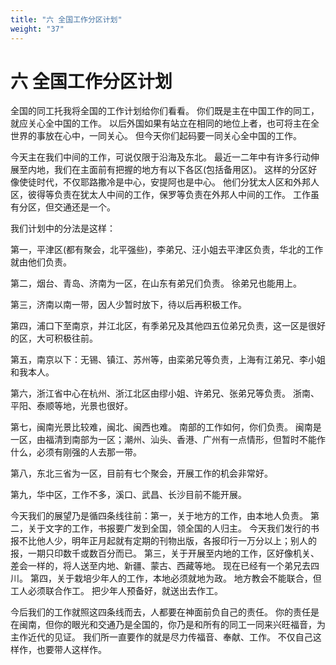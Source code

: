 ```yaml
---
title: "六 全国工作分区计划"
weight: "37"
---
```


# 六 全国工作分区计划


全国的同工托我将全国的工作计划给你们看看。
你们既是主在中国工作的同工，就应关心全中国的工作。
以后外国如果有站立在相同的地位上者，也可将主在全世界的事放在心中，一同关心。
但今天你们起码要一同关心全中国的工作。

今天主在我们中间的工作，可说仅限于沿海及东北。
最近一二年中有许多行动伸展至内地，我们在主面前有把握的地方有以下各区(包括备用区)。
这样的分区好像使徒时代，不仅耶路撒冷是中心，安提阿也是中心。
他们分犹太人区和外邦人区，彼得等负责在犹太人中间的工作，保罗等负责在外邦人中间的工作。
工作虽有分区，但交通还是一个。

我们计划中的分法是这样：

第一，平津区(都有聚会，北平强些)，李弟兄、汪小姐去平津区负责，华北的工作就由他们负责。

第二，烟台、青岛、济南为一区，在山东有弟兄们负责。
徐弟兄也能用上。

第三，济南以南一带，因人少暂时放下，待以后再积极工作。

第四，浦口下至南京，并江北区，有季弟兄及其他四五位弟兄负责，这一区是很好的区，大可积极往前。

第五，南京以下：无锡、镇江、苏州等，由栾弟兄等负责，上海有江弟兄、李小姐和我本人。

第六，浙江省中心在杭州、浙江北区由缪小姐、许弟兄、张弟兄等负责。
浙南、平阳、泰顺等地，光景也很好。

第七，闽南光景比较难，闽北、闽西也难。
南部的工作如何，你们负责。
闽南是一区，由福清到南部为一区；潮州、汕头、香港、广州有一点情形，但暂时不能作什么，必须有刚强的人去那一带。

第八，东北三省为一区，目前有七个聚会，开展工作的机会非常好。

第九，华中区，工作不多，溪口、武昌、长沙目前不能开展。

今天我们的展望乃是循四条线往前：第一，关于地方的工作，由本地人负责。
第二，关于文字的工作，书报要广发到全国，领全国的人归主。
今天我们发行的书报不比他人少，明年正月起就有定期的刊物出版，各报印行一万分以上；别人的报，一期只印数千或数百分而已。
第三，关于开展至内地的工作，区好像机关、差会一样的，将人送至内地、新疆、蒙古、西藏等地。
现在已经有一个弟兄去四川。
第四，关于栽培少年人的工作，本地必须就地为政。
地方教会不能联合，但工人必须联合作工。
把少年人预备好，就送出去作工。

今后我们的工作就照这四条线而去，人都要在神面前负自己的责任。
你的责任是在闽南，但你的眼光和交通乃是全国的，你乃是和所有的同工一同来兴旺福音，为主作近代的见证。
我们所一直要作的就是尽力传福音、奉献、工作。
不仅自己这样作，也要带人这样作。
